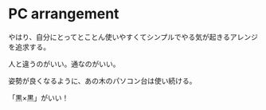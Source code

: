 # PC arrangement

やはり、自分にとってとことん使いやすくてシンプルでやる気が起きるアレンジを追求する。

人と違うのがいい。通なのがいい。

姿勢が良くなるように、あの木のパソコン台は使い続ける。

「黒×黒」がいい！